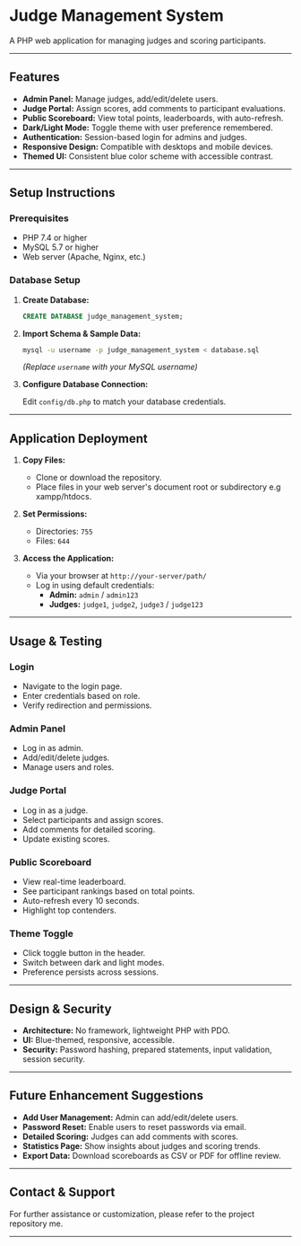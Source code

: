 # Judge Management System

A PHP web application for managing judges and scoring participants.

---

## Features

- **Admin Panel:** Manage judges, add/edit/delete users.
- **Judge Portal:** Assign scores, add comments to participant evaluations.
- **Public Scoreboard:** View total points, leaderboards, with auto-refresh.
- **Dark/Light Mode:** Toggle theme with user preference remembered.
- **Authentication:** Session-based login for admins and judges.
- **Responsive Design:** Compatible with desktops and mobile devices.
- **Themed UI:** Consistent blue color scheme with accessible contrast.

---

## Setup Instructions

### Prerequisites

- PHP 7.4 or higher
- MySQL 5.7 or higher
- Web server (Apache, Nginx, etc.)

### Database Setup

1. **Create Database:**
   ```sql
   CREATE DATABASE judge_management_system;
   ```

2. **Import Schema & Sample Data:**
   ```bash
   mysql -u username -p judge_management_system < database.sql
   ```
   *(Replace `username` with your MySQL username)*

3. **Configure Database Connection:**

   Edit `config/db.php` to match your database credentials.

---

## Application Deployment

1. **Copy Files:**
   - Clone or download the repository.
   - Place files in your web server's document root or subdirectory e.g xampp/htdocs.

2. **Set Permissions:**
   - Directories: `755`
   - Files: `644`

3. **Access the Application:**
   - Via your browser at `http://your-server/path/`
   - Log in using default credentials:
     - **Admin:** `admin` / `admin123`
     - **Judges:** `judge1`, `judge2`, `judge3` / `judge123`

---

## Usage & Testing

### Login

- Navigate to the login page.
- Enter credentials based on role.
- Verify redirection and permissions.

### Admin Panel

- Log in as admin.
- Add/edit/delete judges.
- Manage users and roles.

### Judge Portal

- Log in as a judge.
- Select participants and assign scores.
- Add comments for detailed scoring.
- Update existing scores.

### Public Scoreboard

- View real-time leaderboard.
- See participant rankings based on total points.
- Auto-refresh every 10 seconds.
- Highlight top contenders.

### Theme Toggle

- Click toggle button in the header.
- Switch between dark and light modes.
- Preference persists across sessions.

---

## Design & Security

- **Architecture:** No framework, lightweight PHP with PDO.
- **UI:** Blue-themed, responsive, accessible.
- **Security:** Password hashing, prepared statements, input validation, session security.

---

## Future Enhancement Suggestions

- **Add User Management:** Admin can add/edit/delete users.
- **Password Reset:** Enable users to reset passwords via email.
- **Detailed Scoring:** Judges can add comments with scores.
- **Statistics Page:** Show insights about judges and scoring trends.
- **Export Data:** Download scoreboards as CSV or PDF for offline review.


---

## Contact & Support

For further assistance or customization, please refer to the project repository me.

---

